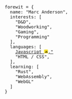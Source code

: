 <pre >
forewit = {
  name: "Marc Anderson",
  interests: [
    "D&D",
    "Woodworking",
    "Gaming",
    "Programming"
  ],
  languages: [
  <span>  <a href="#">Javascript <img height="12" width="12" src="js.png" />,"</a></span>
    "HTML / CSS",
  ],
  learning: [
    "Rust",
    "WebAssembly",
    "WebGL"
  ]
}
</pre>